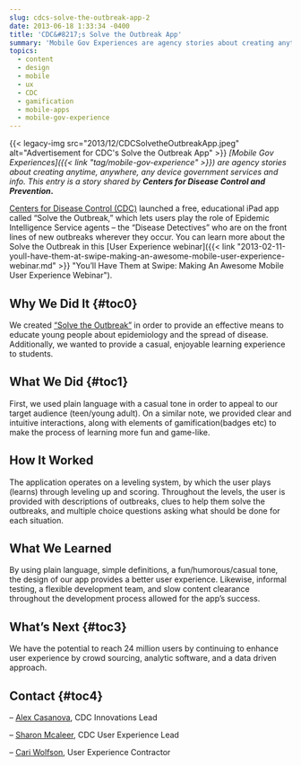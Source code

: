 ```yaml
---
slug: cdcs-solve-the-outbreak-app-2
date: 2013-06-18 1:33:34 -0400
title: 'CDC&#8217;s Solve the Outbreak App'
summary: 'Mobile Gov Experiences are agency stories about creating anytime, anywhere, any device government services and info. This entry is a story shared by Centers for Disease Control and Prevention. Centers for Disease Control (CDC) launched a free, educational iPad app called &ldquo;Solve the Outbreak,&rdquo; which lets users play'
topics:
  - content
  - design
  - mobile
  - ux
  - CDC
  - gamification
  - mobile-apps
  - mobile-gov-experience
---
```


{{< legacy-img src="2013/12/CDCSolvetheOutbreakApp.jpeg" alt="Advertisement for CDC's Solve the Outbreak App" >}} _[Mobile Gov Experiences]({{< link "tag/mobile-gov-experience" >}}) are agency stories about creating anytime, anywhere, any device government services and info. This entry is a story shared by_ **_Centers for Disease Control and Prevention_.**

<a href="http://www.cdc.gov/" rel="nofollow">Centers for Disease Control (CDC)</a> launched a free, educational iPad app called “Solve the Outbreak,” which lets users play the role of Epidemic Intelligence Service agents – the “Disease Detectives” who are on the front lines of new outbreaks wherever they occur. You can learn more about the Solve the Outbreak in this [User Experience webinar]({{< link "2013-02-11-youll-have-them-at-swipe-making-an-awesome-mobile-user-experience-webinar.md" >}} "You’ll Have Them at Swipe: Making An Awesome Mobile User Experience Webinar").

## <a name="x-Why We Did It"></a>Why We Did It {#toc0}

We created <a href="http://www.cdc.gov/mobile/Applications/sto/%20" rel="nofollow">&#8220;Solve the Outbreak&#8221;</a> in order to provide an effective means to educate young people about epidemiology and the spread of disease. Additionally, we wanted to provide a casual, enjoyable learning experience to students.

## <a name="x-What We Did"></a>What We Did {#toc1}

First, we used plain language with a casual tone in order to appeal to our target audience (teen/young adult). On a similar note, we provided clear and intuitive interactions, along with elements of gamification(badges etc) to make the process of learning more fun and game-like.

## How It Worked

The application operates on a leveling system, by which the user plays (learns) through leveling up and scoring. Throughout the levels, the user is provided with descriptions of outbreaks, clues to help them solve the outbreaks, and multiple choice questions asking what should be done for each situation.

## What We Learned

By using plain language, simple definitions, a fun/humorous/casual tone, the design of our app provides a better user experience. Likewise, informal testing, a flexible development team, and slow content clearance throughout the development process allowed for the app&#8217;s success.

## <a name="x-What's Next"></a>What&#8217;s Next {#toc3}

We have the potential to reach 24 million users by continuing to enhance user experience by crowd sourcing, analytic software, and a data driven approach.

## <a name="x-Contact"></a>Contact {#toc4}

&#8211; <a href="mailto:Buq3@cdc.gov" rel="nofollow">Alex Casanova</a>, CDC Innovations Lead
  
&#8211; <a href="mailto:Zoo0@cdc.gov" rel="nofollow">Sharon Mcaleer</a>, CDC User Experience Lead
  
&#8211; <a href="mailto:cariwolfson@usabilityfocus.com" rel="nofollow">Cari Wolfson</a>, User Experience Contractor